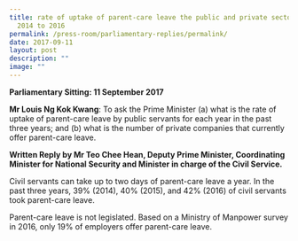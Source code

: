 ```yaml
---
title: rate of uptake of parent‑care leave the public and private sectors from
  2014 to 2016
permalink: /press-room/parliamentary-replies/permalink/
date: 2017-09-11
layout: post
description: ""
image: ""
---
```

**Parliamentary Sitting: 11 September 2017**  
  
**Mr Louis Ng Kok Kwang**: To ask the Prime Minister (a) what is the rate of uptake of parent-care leave by public servants for each year in the past three years; and (b) what is the number of private companies that currently offer parent-care leave.  
  
**Written Reply by Mr Teo Chee Hean, Deputy Prime Minister, Coordinating Minister for National Security and Minister in charge of the Civil Service.**  
  
Civil servants can take up to two days of parent-care leave a year. In the past three years, 39% (2014), 40% (2015), and 42% (2016) of civil servants took parent-care leave.  
  
Parent-care leave is not legislated. Based on a Ministry of Manpower survey in 2016, only 19% of employers offer parent-care leave.